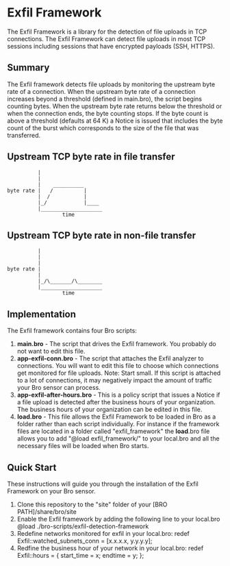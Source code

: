 Exfil Framework
=====
The Exfil Framework is a library for the detection of file uploads in TCP connections. The Exfil Framework can detect file uploads in 
most TCP sessions including sessions that have encrypted payloads (SSH, HTTPS). 

Summary
---------
The Exfil framework detects file uploads by monitoring the upstream byte rate of a connection. When the upstream byte rate of 
a connection increases beyond a threshold (defined in main.bro), the script begins counting bytes. When the upstream byte 
rate returns below the threshold or when the connection ends, the byte counting stops. If the byte count is above a threshold (defaults at 64 K)
a Notice is issued that includes the byte count of the burst which corresponds to the size of the file that was transferred.

Upstream TCP byte rate in file transfer
----------
```
          |
          |
          |    __________
byte rate |   /          |
          |  /           |
          |_/            |____
          |____________________
                  time
```
Upstream TCP byte rate in non-file transfer
---------
```
          |
          |
          |   
byte rate |   
          |  
          |_/\_______/\________
          |____________________
                  time
```
Implementation
---------
The Exfil framework contains four Bro scripts:

1. **main.bro** - The script that drives the Exfil framework. You probably do not want to edit this file.
2. **app-exfil-conn.bro** - The script that attaches the Exfil analyzer to connections. You will want to edit this file to choose which connections get monitored for file uploads. Note: Start small. If this script is attached to a lot of connections, it may negatively impact the amount of traffic your Bro sensor can process.
3. **app-exfil-after-hours.bro** - This is a policy script that issues a Notice if a file upload is detected after the business hours of your organization. The business hours of your organization can be edited in this file. 
4. **__load__.bro** - This file allows the Exfil Framework to be loaded in Bro as a folder rather than each script individually. For instance if the framework files are located in a folder called "exfil_framework" the __load__.bro file allows you to add "@load exfil_framework/" to your local.bro and all the necessary files will be loaded when Bro starts.


Quick Start
------------
These instructions will guide you through the installation of the Exfil Framework on your Bro sensor.

1. Clone this repository to the "site" folder of your [BRO PATH]/share/bro/site
2. Enable the Exfil framework by adding the following line to your local.bro
@load ./bro-scripts/exfil-detection-framework
3. Redefine networks monitored for exfil in your local.bro:
redef Exfil::watched_subnets_conn = [x.x.x.x, y.y.y.y]; 
4. Redfine the business hour of your network in your local.bro:
redef Exfil::hours = { start_time = x; endtime = y; }; 
